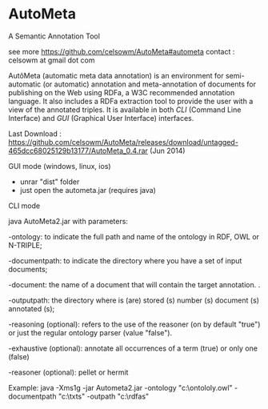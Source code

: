 AutoMeta
========

A Semantic Annotation Tool

see more https://github.com/celsowm/AutoMeta#autometa
contact : celsowm at gmail dot com

AutôMeta (automatic meta data annotation) is an environment for semi-automatic (or automatic) annotation and meta-annotation of documents for publishing on the Web using  RDFa,  a W3C recommended annotation language. It also includes a RDFa extraction tool  to provide the user with a view of the annotated triples. It is available in both *CLI* (Command Line Interface) and *GUI* (Graphical User Interface) interfaces. 

Last Download : https://github.com/celsowm/AutoMeta/releases/download/untagged-465dcc68025129b13177/AutoMeta_0.4.rar (Jun 2014)

GUI mode (windows, linux, ios)

- unrar "dist" folder
- just open the autometa.jar (requires java)


CLI mode

java AutoMeta2.jar with parameters:

-ontology: to indicate the full path and name of the ontology in RDF, OWL or N-TRIPLE;

-documentpath: to indicate the directory where you have a set of input documents;

-document: the name of a document that will contain the target annotation. .

-outputpath: the directory where is (are) stored (s) number (s) document (s) annotated (s);

-reasoning (optional): refers to the use of the reasoner (on by default "true") or just the regular ontology parser (value "false").

-exhaustive (optional): annotate all occurrences of a term (true) or only one (false)

-reasoner (optional): pellet or hermit

Example: java -Xms1g -jar Autometa2.jar -ontology "c:\ontololy.owl" -documentpath "c:\txts" -outpath "c:\rdfas" 
